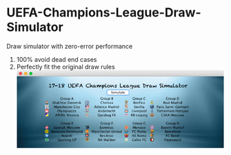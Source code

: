 # UEFA-Champions-League-Draw-Simulator
Draw simulator with zero-error performance
1. 100% avoid dead end cases
2. Perfectly fit the original draw rules
![alt tag](https://github.com/Steveisno1/UEFA-Champions-League-Draw-Simulator/blob/master/DrawSimulator/Screenshot.png?raw=true)
